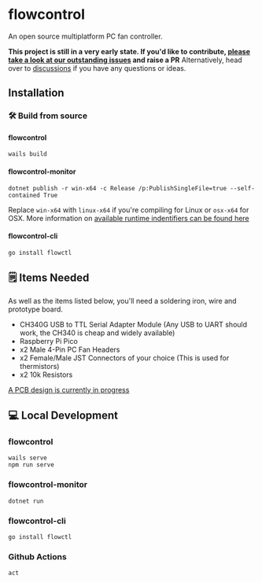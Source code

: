# flowcontrol
An open source multiplatform PC fan controller.


**This project is still in a very early state. If you'd like to contribute, [please take a look at our outstanding issues](https://github.com/charlie-haley/flowcontrol/issues) and raise a PR** 
Alternatively, head over to [discussions](https://github.com/charlie-haley/flowcontrol/discussions) if you have any questions or ideas.

## Installation


### 🛠️ Build from source
#### flowcontrol
```
wails build
```
#### flowcontrol-monitor
```
dotnet publish -r win-x64 -c Release /p:PublishSingleFile=true --self-contained True
```
Replace `win-x64` with `linux-x64` if you're compiling for Linux or `osx-x64` for OSX. More information on [available runtime indentifiers can be found here](https://docs.microsoft.com/en-us/dotnet/core/rid-catalog)
#### flowcontrol-cli
```
go install flowctl
```

## 🗒️ Items Needed

As well as the items listed below, you'll need a soldering iron, wire and prototype board.

- CH340G USB to TTL Serial Adapter Module (Any USB to UART should work, the CH340 is cheap and widely available)
- Raspberry Pi Pico
- x2 Male 4-Pin PC Fan Headers
- x2 Female/Male JST Connectors of your choice (This is used for thermistors)
- x2 10k Resistors 

[A PCB design is currently in progress](https://github.com/charlie-haley/flowcontrol/issues/9)

## 💻 Local Development

### flowcontrol
```
wails serve
npm run serve
```

### flowcontrol-monitor
```
dotnet run
```

### flowcontrol-cli
```
go install flowctl
```

### Github Actions
```
act
```